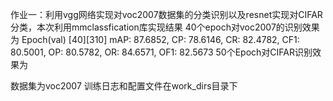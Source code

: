 作业一：利用vgg网络实现对voc2007数据集的分类识别以及resnet实现对CIFAR分类，本次利用mmclassfication库实现结果
40个epoch对voc2007的识别效果为
Epoch(val) [40][310]	mAP: 87.6852, CP: 78.6146, CR: 82.4782, CF1: 80.5001, OP: 80.5782, OR: 84.6571, OF1: 82.5673
50个Epoch对CIFAR识别效果为

数据集为voc2007
训练日志和配置文件在work_dirs目录下
